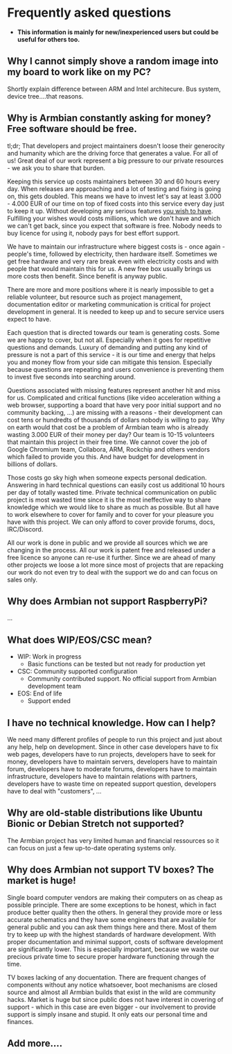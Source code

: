 # Frequently asked questions

- **This information is mainly for new/inexperienced users but could be useful for others too.**

## Why I cannot simply shove a random image into my board to work like on my PC?

Shortly explain difference between ARM and Intel architecure. Bus system, device tree....that reasons.
	
## Why is Armbian constantly asking for money? Free software should be free.

tl;dr; That developers and project maintainers doesn't loose their generocity and humanity which are the driving force that generates a value. For all of us! Great deal of our work represent a big pressure to our private resources - we ask you to share that burden.

Keeping this service up costs maintainers between 30 and 60 hours every day. When releases are approaching and a lot of testing and fixing is going on, this gets doubled. This means we have to invest let's say at least 3.000 - 4.000 EUR of our time on top of fixed costs into this service every day just to keep it up. Without developing any serious features [you wish to have](https://forum.armbian.com/forum/38-feature-requests/). Fulfilling your wishes would costs millions, which we don't have and which we can't get back, since you expect that software is free. Nobody needs to buy licence for using it, nobody pays for best effort support.

We have to maintain our infrastructure where biggest costs is - once again - people's time, followed by electricity, then hardware itself. Sometimes we get free hardware and very rare break even with electricity costs and with people that would maintain this for us. A new free box usually brings us more costs then benefit. Since benefit is anyway public.

There are more and more positions where it is nearly impossible to get a reliable volunteer, but resource such as project management, documentation editor or marketing communication is critical for project development in general. It is needed to keep up and to secure service users expect to have.

Each question that is directed towards our team is generating costs. Some we are happy to cover, but not all. Especially when it goes for repetitive questions and demands. Luxury of demanding and putting any kind of pressure is not a part of this service - it is our time and energy that helps you and money flow from your side can mitigate this tension. Especially because questions are repeating and users convenience is preventing them to invest five seconds into searching around.

Questions associated with missing features represent another hit and miss for us. Complicated and critical functions (like video acceleration withing a web browser, supporting a board that have very poor initial support and no community backing, ...) are missing with a reasons - their development can cost tens or hundredts of thousands of dollars nobody is willing to pay. Why on earth would that cost be a problem of Armbian team who is already wasting 3.000 EUR of their money per day? Our team is 10-15 volunteers that maintain this project in their free time. We cannot cover the job of Google Chromium team, Collabora, ARM, Rockchip and others vendors which failed to provide you this. And have budget for development in billions of dollars.

Those costs go sky high when someone expects personal dedication. Answering in hard technical questions can easily cost us additional 10 hours per day of totally wasted time. Private technical communication on public project is most wasted time since it is the most ineffective way to share knowledge which we would like to share as much as possible. But all have to work elsewhere to cover for family and to cover for your pleasure you have with this project. We can only afford to cover provide forums, docs, IRC/Discord.

All our work is done in public and we provide all sources which we are changing in the process. All our work is patent free and released under a free licence so anyone can re-use it further. Since we are ahead of many other projects we loose a lot more since most of projects that are repacking our work do not even try to deal with the support we do and can focus on sales only.

## Why does Armbian not support RaspberryPi?

...

## What does WIP/EOS/CSC mean?

- WIP: Work in progress
  - Basic functions can be tested but not ready for production yet
- CSC: Community supported configuration
  - Community contributed support. No official support from Armbian development team
- EOS: End of life
  - Support ended

## I have no technical knowledge. How can I help?

We need many different profiles of people to run this project and just about any help, help on development. Since in other case developers have to fix web pages, developers have to run projects, developers have to seek for money, developers have to maintain servers, developers have to maintain forum, developers have to moderate forums, developers have to maintain infrastructure, developers have to maintain relations with partners, developers have to waste time on repeated support question, developers have to deal with "customers", ...

## Why are old-stable distributions like Ubuntu Bionic or Debian Stretch not supported?

The Armbian project has very limited human and financial ressources so it can focus on just a few up-to-date operating systems only.

## Why does Armbian not support TV boxes? The market is huge!

Single board computer vendors are making their computers on as cheap as possible principle. There are some exceptions to be honest, which in fact produce better quality then the others. In general they provide more or less accurate schematics and they have some engineers that are available for general public and you can ask them things here and there. Most of them try to keep up with the highest standards of hardware development. With proper documentation and minimal support, costs of software development are significantly lower. This is especially important, because we waste our precious private time to secure proper hardware functioning through the time.

TV boxes lacking of any docuentation. There are frequent changes of components without any notice whatsoever, boot mechanisms are closed source and almost all Armbian builds that exist in the wild are community hacks. Market is huge but since public does not have interest in covering of support - which in this case are even bigger - our involvement to provide support is simply insane and stupid. It only eats our personal time and finances.

## Add more....

